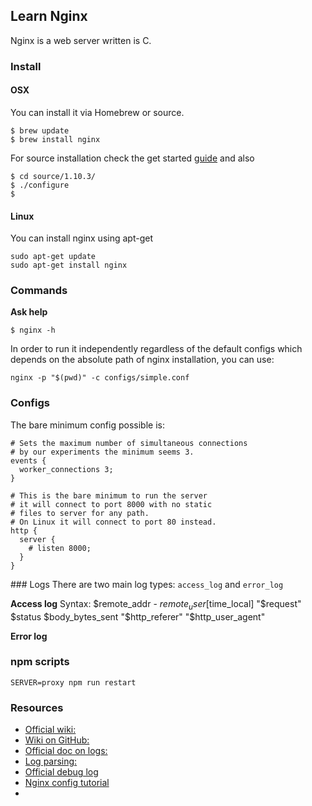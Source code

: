 ## Learn Nginx

Nginx is a web server written is C.

### Install

#### OSX

You can install it via Homebrew or source.

```
$ brew update
$ brew install nginx
```

For source installation check the get started [guide]() and also

```
$ cd source/1.10.3/
$ ./configure
$
```

#### Linux

You can install nginx using apt-get

```
sudo apt-get update
sudo apt-get install nginx
```

### Commands

**Ask help**
```
$ nginx -h
```

In order to run it independently regardless of the default configs which depends
on the absolute path of nginx installation, you can use:

```
nginx -p "$(pwd)" -c configs/simple.conf
```

### Configs

The bare minimum config possible is:

```
# Sets the maximum number of simultaneous connections
# by our experiments the minimum seems 3.
events {
  worker_connections 3;
}

# This is the bare minimum to run the server
# it will connect to port 8000 with no static
# files to server for any path.
# On Linux it will connect to port 80 instead.
http {
  server {
    # listen 8000;
  }
}
```


### Logs
There are two main log types: `access_log` and `error_log`


**Access log**
Syntax: $remote_addr - $remote_user [$time_local] "$request" $status $body_bytes_sent "$http_referer" "$http_user_agent"


**Error log**

### npm scripts
```
SERVER=proxy npm run restart
```


### Resources

- [Official wiki:](https://www.nginx.com/resources/wiki/)
- [Wiki on GitHub:](https://github.com/nginxinc/nginx-wiki)
- [Official doc on logs:](http://nginx.org/en/docs/http/ngx_http_log_module.html)
- [Log parsing:](https://easyengine.io/tutorials/nginx/log-parsing/)
- [Official debug log](http://nginx.org/en/docs/debugging_log.html)
- [Nginx config tutorial](http://openresty.org/download/agentzh-nginx-tutorials-en.html)
-

